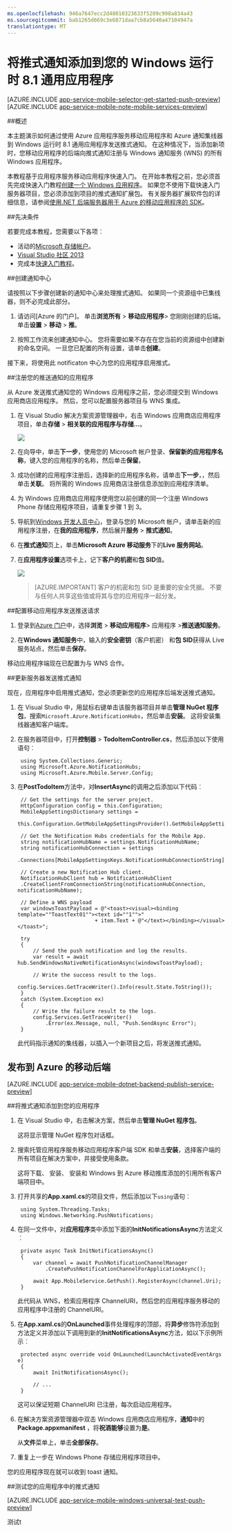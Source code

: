 ```yaml
---
ms.openlocfilehash: 946a7647ecc2d48010323633f5209c998a834a43
ms.sourcegitcommit: bab1265d669c3e6871daa7cb8a5640a47104947a
translationtype: MT
---
```

<properties 
    pageTitle="将推式通知添加到您的 Windows 运行时 8.1 通用应用程序 |Azure 的移动应用程序" 
    description="了解如何使用 Azure 应用程序服务移动应用程序和 Azure 通知集线器到您的 Windows 应用程序发送推式通知。" 
    services="app-service\mobile,notification-hubs" 
    documentationCenter="windows" 
    authors="ggailey777" 
    manager="dwrede" 
    editor=""/>

<tags 
    ms.service="app-service-mobile" 
    ms.workload="mobile" 
    ms.tgt_pltfrm="mobile-windows" 
    ms.devlang="dotnet" 
    ms.topic="article" 
    ms.date="08/14/2015" 
    ms.author="glenga"/>

# 将推式通知添加到您的 Windows 运行时 8.1 通用应用程序

[AZURE.INCLUDE [app-service-mobile-selector-get-started-push-preview](../../includes/app-service-mobile-selector-get-started-push-preview.md)]
&nbsp;  
[AZURE.INCLUDE [app-service-mobile-note-mobile-services-preview](../../includes/app-service-mobile-note-mobile-services-preview.md)]

##概述

本主题演示如何通过使用 Azure 应用程序服务移动应用程序和 Azure 通知集线器到 Windows 运行时 8.1 通用应用程序发送推式通知。 在这种情况下，当添加新项时，您移动应用程序的后端向推式通知注册与 Windows 通知服务 (WNS) 的所有 Windows 应用程序。

本教程基于应用程序服务移动应用程序快速入门。 在开始本教程之前，您必须首先完成快速入门教程[创建一个 Windows 应用程序](../app-service-mobile-dotnet-backend-windows-store-dotnet-get-started-preview.md)。 如果您不使用下载快速入门服务器项目，您必须添加到项目的推式通知扩展包。 有关服务器扩展软件包的详细信息，请参阅[使用.NET 后端服务器用于 Azure 的移动应用程序的 SDK](app-service-mobile-dotnet-backend-how-to-use-server-sdk.md)。 

##先决条件

若要完成本教程，您需要以下各项︰

* 活动的[Microsoft 存储帐户](http://go.microsoft.com/fwlink/p/?LinkId=280045)。
* [Visual Studio 社区 2013](https://go.microsoft.com/fwLink/p/?LinkID=391934)
* 完成本[快速入门教程](../app-service-mobile-dotnet-backend-windows-store-dotnet-get-started-preview.md)。  



##<a name="create-gateway"></a>创建通知中心

请按照以下步骤创建新的通知中心来处理推式通知。 如果同一个资源组中已集线器，则不必完成此部分。

1. 请访问[Azure 的门户]。 单击**浏览所有** > **移动应用程序**> 您刚刚创建的后端。 单击**设置** > **移动** > **推**。 

2. 按照工作流来创建通知中心。 您将需要如果不存在在您当前的资源组中创建新的命名空间。 一旦您已配置的所有设置，请单击**创建**。

接下来，将使用此 notificaton 中心为您的应用程序启用推式。

##注册您的推送通知的应用程序

从 Azure 发送推式通知您的 Windows 应用程序之前，您必须提交到 Windows 应用商店应用程序。 然后，您可以配置服务器项目与 WNS 集成。

1. 在 Visual Studio 解决方案资源管理器中，右击 Windows 应用商店应用程序项目，单击**存储** > **相关联的应用程序与存储...**。 

    ![][3]
    
2. 在向导中，单击**下一步**，使用您的 Microsoft 帐户登录、**保留新的应用程序名称**，键入您的应用程序的名称，然后单击**保留**。

3. 成功创建的应用程序注册后，选择新的应用程序名称，请单击**下一步**，，然后单击**关联**。 将所需的 Windows 应用商店注册信息添加到应用程序清单。 

7. 为 Windows 应用商店应用程序使用您以前创建的同一个注册 Windows Phone 存储应用程序项目，请重复步骤 1 到 3。  

7. 导航到[Windows 开发人员中心](https://dev.windows.com/en-us/overview)，登录与您的 Microsoft 帐户，请单击新的应用程序注册，在**我的应用程序**，然后展开**服务** > **推式通知**。 

8. 在**推式通知**页上，单击**Microsoft Azure 移动服务**下的**Live 服务网站**。

9. 在**应用程序设置**选项卡上，记下**客户的机密**和**包 SID**值。 

    ![][6]

    > [AZURE.IMPORTANT] 客户的机密和包 SID 是重要的安全凭据。 不要与任何人共享这些值或将其与您的应用程序一起分发。

##配置移动应用程序发送推送请求

1. 登录到[Azure 门户]中，选择**浏览** > **移动应用程序**> 应用程序 >**推送通知服务**。

2. 在**Windows 通知服务**中，输入的**安全密钥**（客户机密） 和**包 SID**获得从 Live 服务站点，然后单击**保存**。

移动应用程序端现在已配置为与 WNS 合作。

##<a id="update-service"></a>更新服务器发送推式通知

现在，应用程序中启用推式通知，您必须更新您的应用程序后端发送推式通知。 

1. 在 Visual Studio 中，用鼠标右键单击该服务器项目并单击**管理 NuGet 程序包**，搜索`Microsoft.Azure.NotificationHubs`，然后单击**安装**。 这将安装集线器通知客户端库。

3. 在服务器项目中，打开**控制器** > **TodoItemController.cs**，然后添加以下使用语句︰

        using System.Collections.Generic;
        using Microsoft.Azure.NotificationHubs;
        using Microsoft.Azure.Mobile.Server.Config;
    

2. 在**PostTodoItem**方法中，对**InsertAsync**的调用之后添加以下代码︰  

        // Get the settings for the server project.
        HttpConfiguration config = this.Configuration;
        MobileAppSettingsDictionary settings = 
            this.Configuration.GetMobileAppSettingsProvider().GetMobileAppSettings();
        
        // Get the Notification Hubs credentials for the Mobile App.
        string notificationHubName = settings.NotificationHubName;
        string notificationHubConnection = settings
            .Connections[MobileAppSettingsKeys.NotificationHubConnectionString].ConnectionString;

        // Create a new Notification Hub client.
        NotificationHubClient hub = NotificationHubClient
        .CreateClientFromConnectionString(notificationHubConnection, notificationHubName);

        // Define a WNS payload
        var windowsToastPayload = @"<toast><visual><binding template=""ToastText01""><text id=""1"">" 
                                + item.Text + @"</text></binding></visual></toast>";

        try
        {
            // Send the push notification and log the results.
            var result = await hub.SendWindowsNativeNotificationAsync(windowsToastPayload);

            // Write the success result to the logs.
            config.Services.GetTraceWriter().Info(result.State.ToString());
        }
        catch (System.Exception ex)
        {
            // Write the failure result to the logs.
            config.Services.GetTraceWriter()
                .Error(ex.Message, null, "Push.SendAsync Error");
        }

    此代码指示通知的集线器，以插入一个新项目之后，将发送推式通知。


## <a name="publish-the-service"></a>发布到 Azure 的移动后端

[AZURE.INCLUDE [app-service-mobile-dotnet-backend-publish-service-preview](../../includes/app-service-mobile-dotnet-backend-publish-service-preview.md)]

##<a id="update-service"></a>将推式通知添加到您的应用程序

1. 在 Visual Studio 中，右击解决方案，然后单击**管理 NuGet 程序包**。 

    这将显示管理 NuGet 程序包对话框。

2. 搜索托管应用程序服务移动应用程序客户端 SDK 和单击**安装**，选择客户端的所有项目在解决方案中，并接受使用条款。 

    这将下载、 安装、 安装和 Windows 到 Azure 移动推库添加的引用所有客户端项目中。 

3. 打开共享的**App.xaml.cs**的项目文件，然后添加以下`using`语句︰

        using System.Threading.Tasks;  
        using Windows.Networking.PushNotifications;       

4. 在同一文件中，对**应用程序**类中添加下面的**InitNotificationsAsync**方法定义︰
    
        private async Task InitNotificationsAsync()
        {
            var channel = await PushNotificationChannelManager
                .CreatePushNotificationChannelForApplicationAsync();

            await App.MobileService.GetPush().RegisterAsync(channel.Uri);
        }
    
    此代码从 WNS，检索应用程序 ChannelURI，然后您的应用程序服务移动的应用程序中注册的 ChannelURI。
    
5. 在**App.xaml.cs**的**OnLaunched**事件处理程序的顶部，将**异步**修饰符添加到方法定义并添加以下调用到新的**InitNotificationsAsync**方法，如以下示例所示︰

        protected async override void OnLaunched(LaunchActivatedEventArgs e)
        {
            await InitNotificationsAsync();

            // ...
        }

    这可以保证短期 ChannelURI 已注册，每次启动应用程序。

6. 在解决方案资源管理器中双击 Windows 应用商店应用程序，**通知**中的**Package.appxmanifest** ，将**祝酒能够**设置为**是**。

    从**文件**菜单上，单击**全部保存**。

7. 重复上一步在 Windows Phone 存储应用程序项目中。

您的应用程序现在就可以收到 toast 通知。

##<a id="test"></a>测试您的应用程序中的推式通知

[AZURE.INCLUDE [app-service-mobile-windows-universal-test-push-preview](../../includes/app-service-mobile-windows-universal-test-push-preview.md)]

<!-- Anchors. -->
<!-- URLs. -->
[Azure 门户]: https://portal.azure.com/
<!-- Images. -->
[0]: ./media/app-service-mobile-dotnet-backend-windows-store-dotnet-get-started-push-preview/mobile-services-submit-win8-app.png
[1]: ./media/app-service-mobile-dotnet-backend-windows-store-dotnet-get-started-push-preview/mobile-services-win8-app-name.png
[2]: ./media/notification-hubs-windows-store-dotnet-get-started/notification-hub-create-windows-universal-app.png
[3]: ./media/app-service-mobile-dotnet-backend-windows-store-dotnet-get-started-push-preview/notification-hub-associate-win8-app.png
[4]: ./media/app-service-mobile-dotnet-backend-windows-store-dotnet-get-started-push-preview/mobile-services-select-app-name.png
[5]: ./media/app-service-mobile-dotnet-backend-windows-store-dotnet-get-started-push-preview/mobile-services-win8-edit-app.png
[6]: ./media/app-service-mobile-dotnet-backend-windows-store-dotnet-get-started-push-preview/mobile-services-win8-app-push-auth.png
[7]: ./media/notification-hubs-windows-store-dotnet-get-started/notification-hub-create-from-portal.png
[17]: ./media/app-service-mobile-dotnet-backend-windows-store-dotnet-get-started-push-preview/mobile-services-win8-edit2-app.png

<!-- URLs. -->
[提交应用程序页]: http://go.microsoft.com/fwlink/p/?LinkID=266582 
测试t

